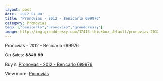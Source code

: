 ```yaml
---
layout: post
date: '2017-01-08'
title: "Pronovias - 2012 - Benicarlo 699976"
category: Pronovias
tags: ["benicarlo","pronovias","granddressy"]
image: http://img.granddressy.com/17413-thickbox_default/pronovias-2012-benicarlo-699976.jpg
---
```

Pronovias - 2012 - Benicarlo 699976

On Sales: **$346.99**
<a href="https://www.granddressy.com/en/pronovias/16415-pronovias-2012-benicarlo-699976.html"><amp-img layout="responsive" width="600" height="600" src="//img.granddressy.com/17413-thickbox_default/pronovias-2012-benicarlo-699976.jpg" alt="Pronovias - 2012 - Benicarlo 699976 0" /></a>

Buy it: [Pronovias - 2012 - Benicarlo 699976](https://www.granddressy.com/en/pronovias/16415-pronovias-2012-benicarlo-699976.html "Pronovias - 2012 - Benicarlo 699976")

View more: [Pronovias](https://www.granddressy.com/en/63-pronovias "Pronovias")
